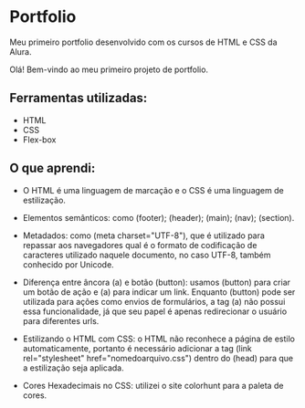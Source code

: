 # Portfolio
Meu primeiro portfolio desenvolvido com os cursos de HTML e CSS da Alura.

Olá! Bem-vindo ao meu primeiro projeto de  portfolio.

## Ferramentas utilizadas:
* HTML
* CSS
* Flex-box

## O que aprendi:
* O HTML é uma linguagem de marcação e o CSS é uma linguagem de estilização.

* Elementos semânticos: como (footer); (header); (main); (nav); (section).

* Metadados: como (meta charset="UTF-8"), que é utilizado para repassar aos navegadores qual é o formato de codificação de caracteres utilizado naquele documento, no caso UTF-8, também conhecido por Unicode.

* Diferença entre âncora (a) e botão (button): usamos (button) para criar um botão de ação e (a) para indicar um link. Enquanto (button) pode ser utilizada para ações como envios de formulários, a tag (a) não possui essa funcionalidade, já que seu papel é apenas redirecionar o usuário para diferentes urls.

* Estilizando o HTML com CSS: o HTML não reconhece a página de estilo automaticamente, portanto é necessário adicionar a tag (link rel="stylesheet" href="nomedoarquivo.css") dentro do (head) para que a estilização seja aplicada.

* Cores Hexadecimais no CSS: utilizei o site colorhunt para a paleta de cores.

